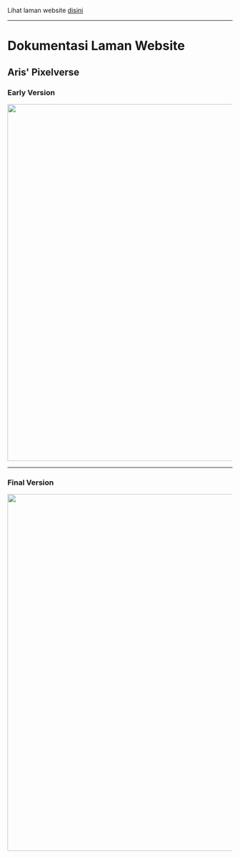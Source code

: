 Lihat laman website <a href="https://ariscandra.github.io/FullStackDev-SC/">disini</a>

---

# Dokumentasi Laman Website
## Aris' Pixelverse
### Early Version
<img src="https://github.com/user-attachments/assets/41781bb9-d075-47ff-9075-97242f33fdbd" width="800">

---

### Final Version
<img src="https://github.com/user-attachments/assets/55082d7c-39b1-491c-9bfa-0e3bdea64575" width="800">
